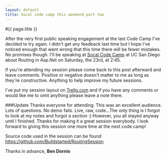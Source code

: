 ```yaml
---
layout: default
title: Socal code camp this weekend part two
---
```

#{{ page.title }}

After the very first public speaking engagement at the last Code Camp I've decided to try again. I didn't get any feedback last time but I hope I've noticed enough that went wrong that this time there will be fewer mistakes. No promises though. I'll be speaking at <a href='http://www.socalcodecamp.com/'>Socal Code Camp</a> at UC San Diego about Routing in Asp.Net on Saturday, the 23rd, at 2:45. 

If you're attending my session please come back to this post afterward and leave comments. Positive or negative doesn't matter to me as long as they're constructive. Anything to help improve my future sessions.

I've put my session layout on <a href='https://trello.com/board/routing-with-asp-net/4f0ddc110fbdd4ea5900f535'>Trello.com</a> and if you have any comments or would like me to omit anything please leave a note there.

###Update
Thanks everyone for attending. This was an excellent audience. Lots of questions. No demo fails. Live, raw, code...The only thing is I forgot to look at my notes and forgot a section :) However, you all stayed anyway until I finished. Thanks for making it a great session everybody. I look forward to giving this session one more time at the next code camp!

Source code used in the session can be found <a href='https://github.com/Buildstarted/RoutingSession'>https://github.com/Buildstarted/RoutingSession</a>

Thanks in advance,
<strong>Ben Dornis</strong>